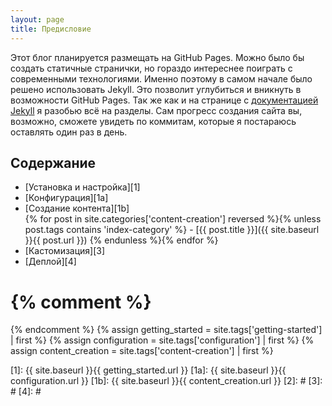 ```yaml
---
layout: page
title: Предисловие
---
```

Этот блог планируется размещать на GitHub Pages. Можно было бы создать статичные странички, но гораздо интереснее поиграть с современными технологиями. Именно поэтому в самом начале было решено использовать Jekyll. Это позволит углубиться и вникнуть в возможности GitHub Pages. Так же как и на странице с [документацией Jekyll][jekyll] я разобью всё на разделы. Сам прогресс создания сайта вы, возможно, сможете увидеть по коммитам, которые я постараюсь оставлять один раз в день.

## Содержание
- [Установка и настройка][1]
- [Конфигурация][1a]
- [Создание контента][1b]  
{% for post in site.categories['content-creation'] reversed %}{% unless post.tags contains 'index-category' %}  - [{{ post.title }}]({{ site.baseurl }}{{ post.url }})
{% endunless %}{% endfor %}
- [Кастомизация][3]
- [Деплой][4]

{% comment %}
========================
{% endcomment %}
{% assign getting_started =  site.tags['getting-started'] | first %}
{% assign configuration =  site.tags['configuration'] | first %}
{% assign content_creation =  site.tags['content-creation'] | first %}

[jekyll]: https://jekyllrb.com/docs

[0]: #
[1]: {{ site.baseurl }}{{ getting_started.url }}
[1a]: {{ site.baseurl }}{{ configuration.url }}
[1b]: {{ site.baseurl }}{{ content_creation.url }}
[2]: #
[3]: #
[4]: #
